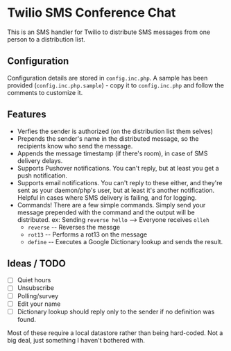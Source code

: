 # Twilio SMS Conference Chat #

This is an SMS handler for Twilio to distribute SMS messages from one person to a distribution list.

## Configuration ##
Configuration details are stored in `config.inc.php`. A sample has been provided (`config.inc.php.sample`) - copy 
it to `config.inc.php` and follow the comments to customize it.

## Features ##
 * Verfies the sender is authorized (on the distribution list them selves)
 * Prepends the sender's name in the distributed message, so the recipients know who send the message.
 * Appends the message timestamp (if there's room), in case of SMS delivery delays.
 * Supports Pushover notifications. You can't reply, but at least you get a push notification.
 * Supports email notifications. You can't reply to these either, and they're sent as your daemon/php's user, 
but at least it's another notification. Helpful in cases where SMS delivery is failing, and for logging.
 * Commands! There are a few simple commands. Simply send your message prepended with the command and the 
output will be distributed. ex: Sending `reverse hello` --> Everyone receives `olleh`
   * `reverse` -- Reverses the messge
   * `rot13` -- Performs a rot13 on the message
   * `define` -- Executes a Google Dictionary lookup and sends the result.

## Ideas / TODO ##
- [ ] Quiet hours
- [ ] Unsubscribe
- [ ] Polling/survey
- [ ] Edit your name
- [ ] Dictionary lookup should reply only to the sender if no definition was found.

Most of these require a local datastore rather than being hard-coded. Not a big deal, just something I haven't bothered with.
